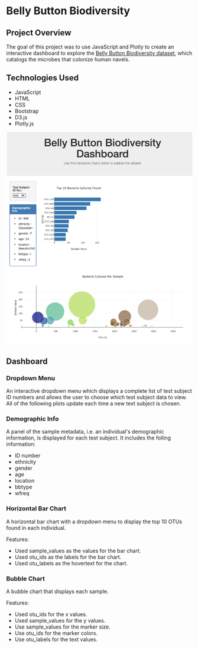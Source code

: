 # Belly Button Biodiversity

## Project Overview

The goal of this project was to use JavaScript and Plotly to create an interactive dashboard to explore the [Belly Button Biodiversity dataset](data/samples.json), which catalogs the microbes that colonize human navels.

## Technologies Used

- JavaScript
- HTML
- CSS
- Bootstrap
- D3.js
- Plotly.js

![](images/dashboard.png)

## Dashboard

### Dropdown Menu

An interactive dropdown menu which displays a complete list of test subject ID numbers and allows the user to choose which test subject data to view. All of the following plots update each time a new text subject is chosen. 

### Demographic Info

A panel of the sample metadata, i.e. an individual's demographic information, is displayed for each test subject. It includes the folling information:

- ID number
- ethnicity
- gender
- age
- location
- bbtype
- wfreq

### Horizontal Bar Chart

A horizontal bar chart with a dropdown menu to display the top 10 OTUs found in each individual.

Features:

- Used sample_values as the values for the bar chart.
- Used otu_ids as the labels for the bar chart.
- Used otu_labels as the hovertext for the chart.

### Bubble Chart

A bubble chart that displays each sample.

Features:

- Used otu_ids for the x values.
- Used sample_values for the y values.
- Use sample_values for the marker size.
- Use otu_ids for the marker colors.
- Use otu_labels for the text values.




